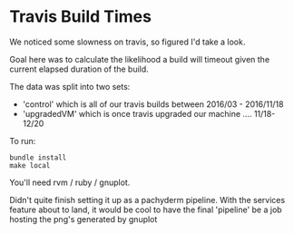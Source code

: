# Travis Build Times

We noticed some slowness on travis, so figured I'd take a look.

Goal here was to calculate the likelihood a build will timeout given the current elapsed duration of the build.

The data was split into two sets:

- 'control' which is all of our travis builds between 2016/03 - 2016/11/18
- 'upgradedVM' which is once travis upgraded our machine .... 11/18-12/20

To run:

```
bundle install
make local
```

You'll need rvm / ruby / gnuplot.

Didn't quite finish setting it up as a pachyderm pipeline. With the services feature about to land, it would be cool to have the final 'pipeline' be a job hosting the png's generated by gnuplot
